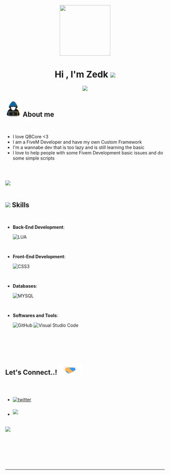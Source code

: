 
<p align="center">
  <img width="160" height="160" src="https://cdn.discordapp.com/attachments/1074256236821889055/1152969457568845854/WbCGX9s.png">
</p>

<h1 align="center"><b>Hi , I'm Zedk </b><img src="https://media.giphy.com/media/hvRJCLFzcasrR4ia7z/giphy.gif" width="35"></h1>

<p align="center">
  <a href="https://github.com/DenverCoder1/readme-typing-svg"><img src="https://readme-typing-svg.herokuapp.com?font=Time+New+Roman&color=cyan&size=25&center=true&vCenter=true&width=600&height=100&lines=Welcome+To+My+Github;++;Developer+FiveM"></a>
</p>

## <picture><img src = "https://github.com/0xAbdulKhalid/0xAbdulKhalid/raw/main/assets/mdImages/about_me.gif" width = 50px></picture> **About me**



<br>

- I love QBCore <3
- I am a FiveM Developer and have my own Custom Framework 
- I'm a wannabe dev that is too lazy and is still learning the basic
- I love to help people with some Fivem Development basic issues and do some simple scripts

<br><br>

<img src="https://user-images.githubusercontent.com/73097560/115834477-dbab4500-a447-11eb-908a-139a6edaec5c.gif"><br><br>

## <img src="https://media2.giphy.com/media/QssGEmpkyEOhBCb7e1/giphy.gif?cid=ecf05e47a0n3gi1bfqntqmob8g9aid1oyj2wr3ds3mg700bl&rid=giphy.gif" width ="25"><b> Skills</b>
<br>
<p align="center">

- **Back-End Development**:

    ![LUA](https://img.shields.io/badge/LUA%20-%23000079.svg?style=for-the-badge&logo=lua%2B%2B&logoColor=white)

<br>   
    
- **Front-End Development**:

   ![CSS3](https://img.shields.io/badge/CSS%20-%231572B6.svg?style=for-the-badge&logo=css3&logoColor=white)

<br>

- **Databases**:

   ![MYSQL](https://img.shields.io/badge/MYSQL%20-%234f7b99.svg?style=for-the-badge&logo=mysql&logoColor=white)

<br>

- **Softwares and Tools**:

    ![GitHub](https://img.shields.io/badge/github-%23121011.svg?style=for-the-badge&logo=github&logoColor=white)
    ![Visual Studio Code](https://img.shields.io/badge/Visual%20Studio%20Code-0078d7.svg?style=for-the-badge&logo=visual-studio-code&logoColor=white)


</p>

<br>
<br>


<br>
<br>

## <b> Let's Connect..!</b><img src="https://github.com/0xAbdulKhalid/0xAbdulKhalid/raw/main/assets/mdImages/handshake.gif" width ="80">
<br>
<div align='left'>

<ul>

<br>

<li>
<a href="https://twitter.com/Amir_Zedk" target="_blank">
<img src="https://img.shields.io/badge/twitter:  Zedk-%2300acee.svg?color=1DA1F2&style=for-the-badge&logo=twitter&logoColor=white" alt=twitter style="margin-bottom: 5px;"/>
</a>
</li>

<br>

<li>
<a href="mailto:amirhasnaoui207@gmail.com" target="_blank">
<img src="https://img.shields.io/badge/gmail:  Zedk-%23EA4335.svg?style=for-the-badge&logo=gmail&logoColor=white" t=mail style="margin-bottom: 5px;" />
</a>
</li>
	
</ul>
</div>

<br>
<img src="https://user-images.githubusercontent.com/73097560/115834477-dbab4500-a447-11eb-908a-139a6edaec5c.gif">
<br>
<br>
<br>

<br>
<br>
<br>
<br>

---

<br>
